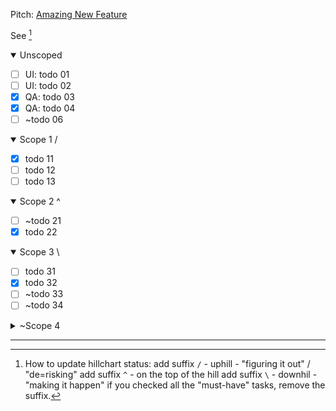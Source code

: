 <!-- link to the approved pitch (GDoc for Product, or link to markdown document inside repo for Engineering features) -->
Pitch: [Amazing New Feature](https://docs.google.com/document/d/1XQCsO1Vg5TVGmkOpUr2jyRPsWl9Vo2TzqnIbNklVm5M/edit)

See [^1]

<details open>
  <summary>Unscoped</summary>

  - [ ] UI: todo 01
  - [ ] UI: todo 02
  - [x] QA: todo 03
  - [x] QA: todo 04
  - [ ] ~todo 06
</details>

<details open>
  <summary>Scope 1 /</summary>

  - [x] todo 11
  - [ ] todo 12
  - [ ] todo 13
</details>

<details open>
  <summary>Scope 2 ^</summary>

  - [ ] ~todo 21
  - [x] todo 22
</details>

<details open>
  <summary>Scope 3 \</summary>

  - [ ] todo 31
  - [x] todo 32
  - [ ] ~todo 33
  - [ ] ~todo 34
</details>

<details close>
  <summary>~Scope 4</summary>

  - [ ] ~todo 41
  - [ ] ~todo 42
</details>

-----------------------------------------------------

[^1]: How to update hillchart status:
   add suffix `/` -  uphill - "figuring it out" / "de=risking" 
   add suffix `^` - on the top of the hill 
   add suffix `\` - downhil - "making it happen" 
   if you checked all the "must-have" tasks, remove the suffix. 
